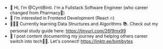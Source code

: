 - 👋 Hi, I’m @CyntiBinti. I'm a Fullstack Software Engineer (who career changed from Pharmacy💊)
- 👀 I’m interested in Frontend Development (React 🔥)
- 👩🏾‍💻 Currently learning Data Structures and Algorithms 📚. Check out my personal study guide here: https://tinyurl.com/26f9mx99
- 🔔 I post content documenting my journey and helping others career switch into tech💪🏾. Let's connect! https://linktr.ee/bintibytes

<!---
CyntiBinti/CyntiBinti is a ✨ special ✨ repository because its `README.md` (this file) appears on your GitHub profile.
You can click the Preview link to take a look at your changes.
--->
